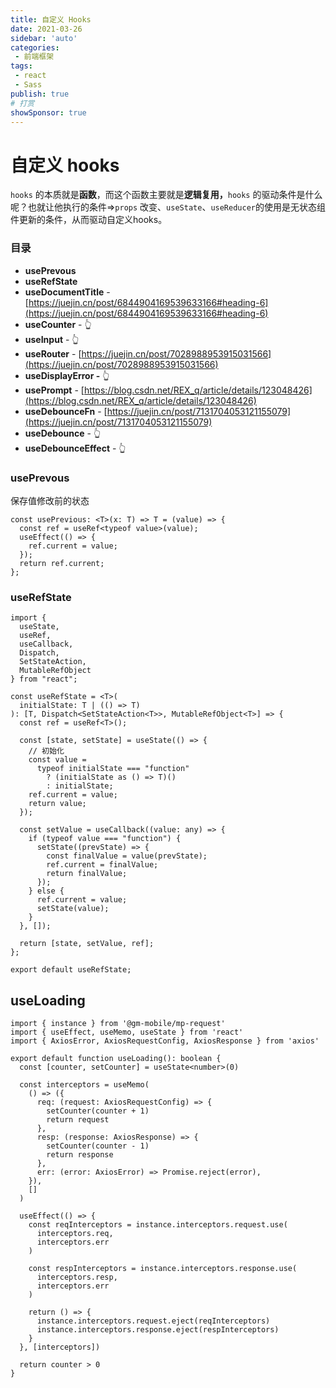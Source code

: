 ```yaml
---
title: 自定义 Hooks
date: 2021-03-26
sidebar: 'auto'
categories:
 - 前端框架
tags:
 - react
 - Sass
publish: true
# 打赏
showSponsor: true
---
```


# 自定义 hooks

`hooks` 的本质就是**函数**，而这个函数主要就是**逻辑复用，**`hooks` 的驱动条件是什么呢？也就让他执行的条件⇒`props` 改变、`useState`、`useReducer`的使用是无状态组件更新的条件，从而驱动自定义hooks。

### 目录

- **usePrevous**
- **useRefState**
- **useDocumentTitle** - [https://juejin.cn/post/6844904169539633166#heading-6](https://juejin.cn/post/6844904169539633166#heading-6)
- **useCounter** - 👆
- **useInput** - 👆
- **useRouter** - [https://juejin.cn/post/7028988953915031566](https://juejin.cn/post/7028988953915031566)
- **useDisplayError -** 👆
- **usePrompt** - [https://blog.csdn.net/REX_q/article/details/123048426](https://blog.csdn.net/REX_q/article/details/123048426)
- **useDebounceFn** -  [https://juejin.cn/post/7131704053121155079](https://juejin.cn/post/7131704053121155079)
- **useDebounce** - 👆
- **useDebounceEffect** - 👆

### **usePrevous**

保存值修改前的状态

```tsx
const usePrevious: <T>(x: T) => T = (value) => {
  const ref = useRef<typeof value>(value);
  useEffect(() => {
    ref.current = value;
  });
  return ref.current;
};
```

### useRefState

```tsx
import {
  useState,
  useRef,
  useCallback,
  Dispatch,
  SetStateAction,
  MutableRefObject
} from "react";

const useRefState = <T>(
  initialState: T | (() => T)
): [T, Dispatch<SetStateAction<T>>, MutableRefObject<T>] => {
  const ref = useRef<T>();

  const [state, setState] = useState(() => {
    // 初始化
    const value =
      typeof initialState === "function"
        ? (initialState as () => T)()
        : initialState;
    ref.current = value;
    return value;
  });

  const setValue = useCallback((value: any) => {
    if (typeof value === "function") {
      setState((prevState) => {
        const finalValue = value(prevState);
        ref.current = finalValue;
        return finalValue;
      });
    } else {
      ref.current = value;
      setState(value);
    }
  }, []);

  return [state, setValue, ref];
};

export default useRefState;
```

## useLoading

```tsx
import { instance } from '@gm-mobile/mp-request'
import { useEffect, useMemo, useState } from 'react'
import { AxiosError, AxiosRequestConfig, AxiosResponse } from 'axios'

export default function useLoading(): boolean {
  const [counter, setCounter] = useState<number>(0)

  const interceptors = useMemo(
    () => ({
      req: (request: AxiosRequestConfig) => {
        setCounter(counter + 1)
        return request
      },
      resp: (response: AxiosResponse) => {
        setCounter(counter - 1)
        return response
      },
      err: (error: AxiosError) => Promise.reject(error),
    }),
    []
  )

  useEffect(() => {
    const reqInterceptors = instance.interceptors.request.use(
      interceptors.req,
      interceptors.err
    )

    const respInterceptors = instance.interceptors.response.use(
      interceptors.resp,
      interceptors.err
    )

    return () => {
      instance.interceptors.request.eject(reqInterceptors)
      instance.interceptors.response.eject(respInterceptors)
    }
  }, [interceptors])

  return counter > 0
}
```
